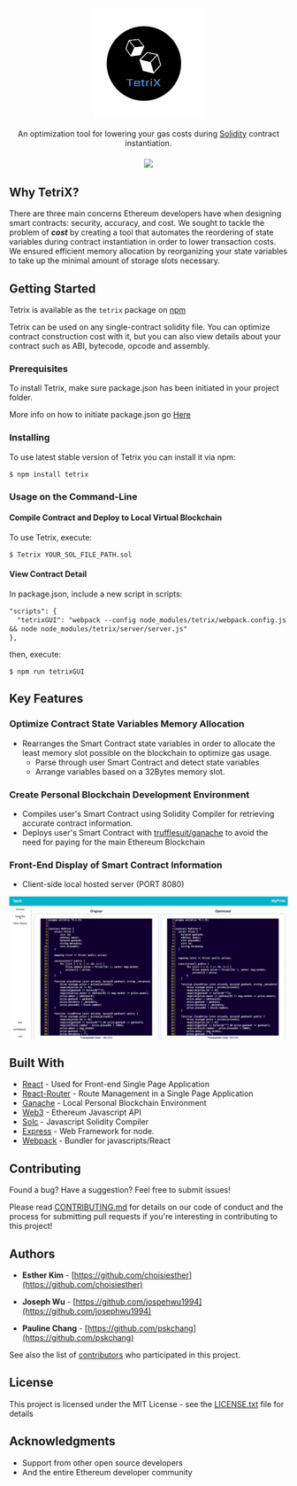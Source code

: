 <h1 align="center"><img align="center" src="./DOCS/Images/Tetrix.png"></h1>

<p align="center">An optimization tool for lowering your gas costs during <a href="http://solidity.readthedocs.io/en/v0.4.23/" target="_blank">Solidity</a> contract instantiation.</p>

<h4 align="center"><a href="https://google.com"><img src="https://img.shields.io/npm/v/tetrix-sol.svg"></a>

</h4>

## Why TetriX?
There are three main concerns Ethereum developers have when designing smart contracts: security, accuracy, and cost. We sought to tackle the problem of ***cost*** by creating a tool that automates the reordering of state variables during contract instantiation in order to lower transaction costs. We ensured efficient memory allocation by reorganizing your state variables to take up the minimal amount of storage slots necessary.

## Getting Started

Tetrix is available as the ```tetrix``` package on [npm]("https://www.npmjs.com/") 

Tetrix can be used on any single-contract solidity file. You can optimize contract construction cost with it, but you can also view details about your contract such as ABI, bytecode, opcode and assembly. 

### Prerequisites

To install Tetrix, make sure package.json has been initiated in your project folder. 

More info on how to initiate package.json go [Here](https://docs.npmjs.com/cli/init)

### Installing

To use latest stable version of Tetrix you can install it via npm: 

``` 
$ npm install tetrix 
```

### Usage on the Command-Line

#### Compile Contract and Deploy to Local Virtual Blockchain

To use Tetrix, execute: 
```
$ Tetrix YOUR_SOL_FILE_PATH.sol
```

#### View Contract Detail 

In package.json, include a new script in scripts:
```
"scripts": {
  "tetrixGUI": "webpack --config node_modules/tetrix/webpack.config.js && node node_modules/tetrix/server/server.js"
},
```
then, execute:
```
$ npm run tetrixGUI
```

## Key Features

### Optimize Contract State Variables Memory Allocation

*	Rearranges the Smart Contract state variables in order to allocate the least memory slot possible on the blockchain to optimize gas usage.
	*	Parse through user Smart Contract and detect state variables
	*	Arrange variables based on a 32Bytes memory slot.

###	Create Personal Blockchain Development Environment

*	Compiles user's Smart Contract using Solidity Compiler for retrieving accurate contract information.
*	Deploys user's Smart Contract with [trufflesuit/ganache](https://github.com/trufflesuite/ganache) to avoid the need for paying for the main Ethereum Blockchain

###	Front-End Display of Smart Contract Information

*	Client-side local hosted server (PORT 8080)
<div align="Center">
	<img align="center" src="./DOCS/Images/webTetrix.gif" width="600">
</div>

## Built With

* [React](https://github.com/facebook/react) - Used for Front-end Single Page Application
* [React-Router](https://github.com/ReactTraining/react-router) - Route Management in a Single Page Application
* [Ganache](https://github.com/trufflesuite/ganache) - Local Personal Blockchain Environment
* [Web3](https://github.com/ethereum/web3.js) - Ethereum Javascript API
* [Solc](https://github.com/ethereum/solc-js) - Javascript Solidity Compiler
* [Express](https://github.com/expressjs/express) - Web Framework for node.
* [Webpack](https://github.com/webpack/webpack) - Bundler for javascripts/React


## Contributing

Found a bug? Have a suggestion? Feel free to submit issues!

Please read [CONTRIBUTING.md](./docs/CONTRIBUTING.md) for details on our code of conduct and the process for submitting pull requests if you're interesting in contributing to this project!

## Authors

* **Esther Kim** - [https://github.com/choisiesther](https://github.com/choisiesther)

* **Joseph Wu** - [https://github.com/jospehwu1994](https://github.com/josephwu1994)

* **Pauline Chang** - [https://github.com/pskchang](https://github.com/pskchang)

See also the list of [contributors](./docs/CONTRIBUTORS.md) who participated in this project.

## License

This project is licensed under the MIT License - see the [LICENSE.txt](LICENSE.txt) file for details

## Acknowledgments
* Support from other open source developers
* And the entire Ethereum developer community
